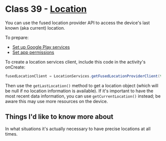 # Class 39 - [Location](https://developer.android.com/training/location/retrieve-current)

You can use the fused location provider API to access the device's last known (aka current) location.

To prepare:

- [Set up Google Play services](https://developers.google.com/android/guides/setup)
- [Set app permissions](https://developer.android.com/training/location/permissions)

To create a location services client, include this code in the activity's onCreate:

```java
fusedLocationClient = LocationServices.getFusedLocationProviderClient(this);
```

Then use the `getLastLocation()` method to get a location object (which will be null if no location information is available). If it's important to have the most recent data information, you can use `getCurrentLocation()` instead; be aware this may use more resources on the device.

## Things I'd like to know more about

In what situations it's actually necessary to have precise locations at all times.
